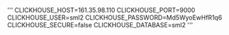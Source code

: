 '''
CLICKHOUSE_HOST=161.35.98.110
CLICKHOUSE_PORT=9000
CLICKHOUSE_USER=sml2
CLICKHOUSE_PASSWORD=Md5WyoEwHfR1q6
CLICKHOUSE_SECURE=false
CLICKHOUSE_DATABASE=sml2
'''

